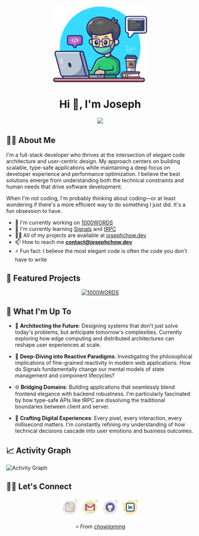 <p align="center"><img width="50%" height="auto" src="./assets/images/main.png"></p>
<h1 align="center">Hi 👋, I'm Joseph</h1>

<p align="center">
  <a href="https://github.com/DenverCoder1/readme-typing-svg"><img src="https://readme-typing-svg.herokuapp.com?font=Montserrat&duration=3000&color=FA7268&center=true&vCenter=true&multiline=true&width=500&height=60&lines=I+am+a+Frontend+Developer+;Learning+and+creating+are+my+passions"></a>
</p>

## 👨‍💻 About Me

I'm a full-stack developer who thrives at the intersection of elegant code architecture and user-centric design. My approach centers on building scalable, type-safe applications while maintaining a deep focus on developer experience and performance optimization. I believe the best solutions emerge from understanding both the technical constraints and human needs that drive software development.

When I'm not coding, I'm probably thinking about coding—or at least wondering if there's a more efficient way to do something I just did. It's a fun obsession to have.

- 🔭 I'm currently working on [1000WORDS](https://github.com/chowjiaming/1000WORDS)
- 🌱 I'm currently learning [Signals](https://preactjs.com/guide/v10/signals/) and [tRPC](https://trpc.io/)
- 👨‍💻 All of my projects are available at [josephchow.dev](https://josephchow.dev)
- 📫 How to reach me **contact@josephchow.dev**
- ⚡ Fun fact: I believe the most elegant code is often the code you don't have to write

## 🚀 Featured Projects

<div align="center">
  <a href="https://github.com/chowjiaming/1000WORDS">
    <img src="https://github-readme-stats.vercel.app/api/pin/?username=chowjiaming&repo=1000WORDS&theme=radical&hide_border=true" alt="1000WORDS" />
  </a>
</div>

## 🎯 What I'm Up To

- 🧠 **Architecting the Future**: Designing systems that don't just solve today's problems, but anticipate tomorrow's complexities. Currently exploring how edge computing and distributed architectures can reshape user experiences at scale.

- 🔬 **Deep-Diving into Reactive Paradigms**: Investigating the philosophical implications of fine-grained reactivity in modern web applications. How do Signals fundamentally change our mental models of state management and component lifecycles?

- 🌐 **Bridging Domains**: Building applications that seamlessly blend frontend elegance with backend robustness. I'm particularly fascinated by how type-safe APIs like tRPC are dissolving the traditional boundaries between client and server.

- 🎨 **Crafting Digital Experiences**: Every pixel, every interaction, every millisecond matters. I'm constantly refining my understanding of how technical decisions cascade into user emotions and business outcomes.

## 📈 Activity Graph

![Activity Graph](https://github-readme-activity-graph.vercel.app/graph?username=chowjiaming&theme=react-dark&hide_border=true)

## 🙋‍♀️ Let's Connect

<p align="center">
  <a href="https://josephchow.dev"><img src="./assets/icons/website.png" alt="Website"/></a>
	<a href="mailto:contact@josephchow.dev"><img src="./assets/icons/email.png" alt="Gmail"/></a>
	<a href="https://github.com/chowjiaming"><img src="./assets/icons/github.png" alt="GitHub"/></a>
	<a href="https://linkedin.com/in/chowjiaming"><img src="./assets/icons/linkedin.png" alt="LinkedIn"/></a>
</p>

<p align="center">
  <i>⭐️ From <a href="https://github.com/chowjiaming">chowjiaming</a></i>
</p>
